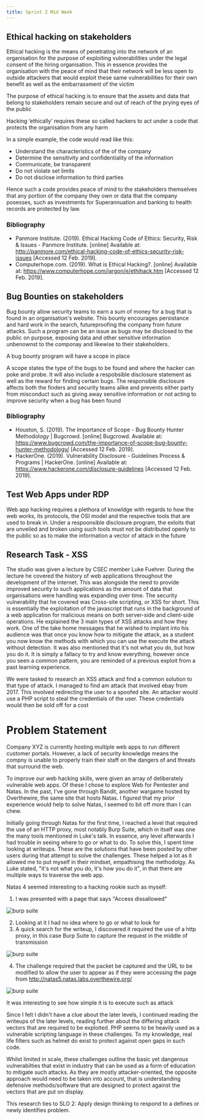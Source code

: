 ```yaml
---
title: Sprint 2 Mid Week
---
```


## Ethical hacking on stakeholders

Ethical hacking is the means of penetrating into the network of an organisation for the purpose of exploiting vulnerabilities under the legal consent of the hiring organisation. This in essence provides the organisation with the peace of mind that their network will be less open to outside attackers that would exploit these same vulnerabilities for their own benefit as well as the embarrassment of the victim

The purpose of ethical hacking is to ensure that the assets and data that belong to stakeholders remain secure and out of reach of the prying eyes of the public

Hacking ‘ethically’ requires these so called hackers to act under a code that protects the organisation from any harm 

In a simple example, the code would read like this:

- Understand the characteristics of the of the company
- Determine the sensitivity and confidentiality of the information
- Communicate, be transparent
- Do not violate set limits
- Do not disclose information to third parties

Hence such a code provides peace of mind to the stakeholders themselves that any portion of the company they own or data that the company posesses, such as investments for Superannuation and banking to health records are protected by law.  


### Bibliography
- Panmore Institute. (2019). Ethical Hacking Code of Ethics: Security, Risk & Issues - Panmore Institute. [online] Available at: http://panmore.com/ethical-hacking-code-of-ethics-security-risk-issues [Accessed 12 Feb. 2019].
- Computerhope.com. (2019). What is Ethical Hacking?. [online] Available at: https://www.computerhope.com/jargon/e/ethihack.htm [Accessed 12 Feb. 2019].

## Bug Bounties on stakeholders
Bug bounty allow security teams to earn a sum of money for a bug that is found in an organisation's website. This bounty encourages persistance and hard work in the search, futureproofing the company from future attacks. Such a program can be an issue as bugs may be disclosed to the public on purpose, exposing data and other sensitive information unbenownst to the componay and likewise to their stakeholders.

A bug bounty program will have a scope in place

A scope states the type of the bugs to be found and where the hacker can poke and probe. It will also include a respobsible disclosure statement as well as the reward for finding certain bugs. The responsible disclosure affects both the finders and security teams alike and prevents either party from misconduct such as giving away sensitive information or not acting to improve security when a bug has been found

### Bibliography
- Houston, S. (2019). The Importance of Scope - Bug Bounty Hunter Methodology | Bugcrowd. [online] Bugcrowd. Available at: https://www.bugcrowd.com/the-importance-of-scope-bug-bounty-hunter-methodology/ [Accessed 12 Feb. 2019].
- HackerOne. (2019). Vulnerability Disclosure - Guidelines Process & Programs | HackerOne. [online] Available at: https://www.hackerone.com/disclosure-guidelines [Accessed 12 Feb. 2019].

## Test Web Apps under RDP
Web app hacking requires a plethora of knowldge with regards to how the web works, its protocols, the OSI model and the respective tools that are used to break in. Under a respoonsible disclosure program, the exloits that are unveiled and broken using such tools must not be distributed openly to the public so as to make the information a vector of attack in the future

## Research Task - XSS
The studio was given a lecture by CSEC member Luke Fuehrer. During the lecture he covered the history of web applications throughout the development of the internet. This was alongside the need to provide improved security to such applications as the amount of data that organisations were handling was expanding over time. The security vulnerability that he covered was Cross-site scripting, or XSS for short. This is essentially the exploitation of the javascript that runs in the background of a web application for malicious means on both server-side and client-side operations. He explained the 3 main types of XSS attacks and how they work. One of the take home messages that he wished to implant into his audience was that once you know how to mitigate the attack, as a student you now know the methods with which you can use the execute the attack without detection. It was also mentioned that it's not what you do, but how you do it. It is simply a fallacy to try and know everything, however once you seen a common pattern, you are reminded of a previous exploit from a past learning experience.

We were tasked to research an XSS attack and find a common solution to that type of attack. I managed to find am attack that involved ebay from 2017. This involved redirecting the user to a spoofed site. An attacker would use a PHP script to steal the credentials of the user. These credentials would then be sold off for a cost


# Problem Statement
Company XYZ is currently hosting multiple web apps to run different customer portals. However, a lack of security knowledge means the compny is unable to properly train their staff on the dangers of and threats that surround the web.

To improve our web hacking skills, were given an array of deliberately vulnerable web apps. Of these I chose to explore Web for Pentester and Natas. In the past, I've gone through Bandit, another wargame hosted by Overthewire, the same site that hosts Natas. I figured that my prior experience would help to solve Natas, I seemed to bit off more than I can chew.

Initially going through Natas for the first time, I reached a level that required the use of an HTTP proxy, most notably Burp Suite, which in itself was one the many tools mentioned in Luke's talk. In essence, any level afterwards I had trouble in seeing where to go or what to do. To solve this, I spent time looking at writeups. These are the solutions that have been posted by other users during that attempt to solve the challenges. These helped a lot as it allowed me to put myself in their mindset, empathising the methodolgy. As Luke stated, "it's not what you do, it's how you do it", in that there are multiple ways to traverse the web app.

Natas 4 seemed interesting to a hacking rookie such as myself:
1) I was presented with a page that says "Access dissallowed"

![burp suite](img/natas4.1.png)

2) Looking at it I had no idea where to go or what to look for
3) A quick search for the writeup, I discovered it required the use of a http proxy, in this case Burp Suite to capture the request in the middle of transmission

![burp suite](img/burp.png)

4) The challenge required that the packet be captured and the URL to be modified to allow the user to appear as if they were accessing the page from http://natas5.natas.labs.overthewire.org/

![burp suite](img/natas4.png)

It was interesting to see how simple it is to execute such as attack

Since I felt I didn't have a clue about the later levels, I continued reading the writeups of the later levels, reading further about the differing attack vectors that are required to be exploited. PHP seems to be heavily used as a vulnerable scripting language in these challenges. To my knowledge, real life filters such as helmet do exist to protect against open gaps in such code.

Whilst limited in scale, these challenges outline the basic yet dangerous vulnerabilties that exist in industry that can be used as a form of education to mitigate such attacks. As they are mostly attacker-oriented, the opposite approach would need to be taken into account, that is understanding defensive methods/software that are designed to protect against the vectors that are put on display.

This research ties to SLO 2: Apply design thinking to respond to a defines or newly identifies problem.


